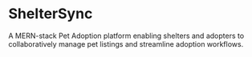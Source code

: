 # ShelterSync
A MERN-stack Pet Adoption platform enabling shelters and adopters to collaboratively manage pet listings and streamline adoption workflows.
